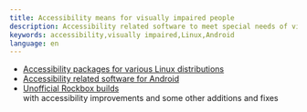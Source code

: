 ```yaml
---
title: Accessibility means for visually impaired people
description: Accessibility related software to meet special needs of visually impaired and blind people
keywords: accessibility,visually impaired,Linux,Android
language: en
---
```


- [Accessibility packages for various Linux distributions](packages/index.md)
- [Accessibility related software for Android](android/index.md)
- [Unofficial Rockbox builds](rockbox/index.md)  
  with accessibility improvements and some other additions and fixes
